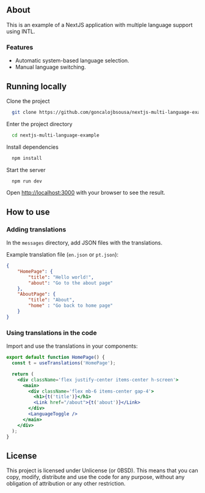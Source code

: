 ## About

This is an example of a NextJS application with multiple language support using INTL.

### Features

- Automatic system-based language selection.
- Manual language switching.

## Running locally

Clone the project

```bash
  git clone https://github.com/goncalojbsousa/nextjs-multi-language-example.git
```

Enter the project directory

```bash
  cd nextjs-multi-language-example
```

Install dependencies

```bash
  npm install
```

Start the server

```bash
  npm run dev
```

Open [http://localhost:3000](http://localhost:3000) with your browser to see the result.

## How to use
### Adding translations

In the `messages` directory, add JSON files with the translations.

Example translation file (`en.json` or `pt.json`):

```json
{
    "HomePage": {
        "title": "Hello world!",
        "about": "Go to the about page"
    },
    "AboutPage": {
        "title": "About",
        "home" : "Go back to home page"
    }
}
```

### Using translations in the code

Import and use the translations in your components:

```jsx
export default function HomePage() {
  const t = useTranslations('HomePage');

  return (
    <div className='flex justify-center items-center h-screen'>
      <main>
        <div className='flex mb-6 items-center gap-4'>
          <h1>{t('title')}</h1>
          <Link href="/about">{t('about')}</Link>
        </div>
        <LanguageToggle />
      </main>
    </div>
  );
}
```

## License

This project is licensed under Unlicense (or 0BSD). This means that you can copy, modify, distribute and use the code for any purpose, without any obligation of attribution or any other restriction.
